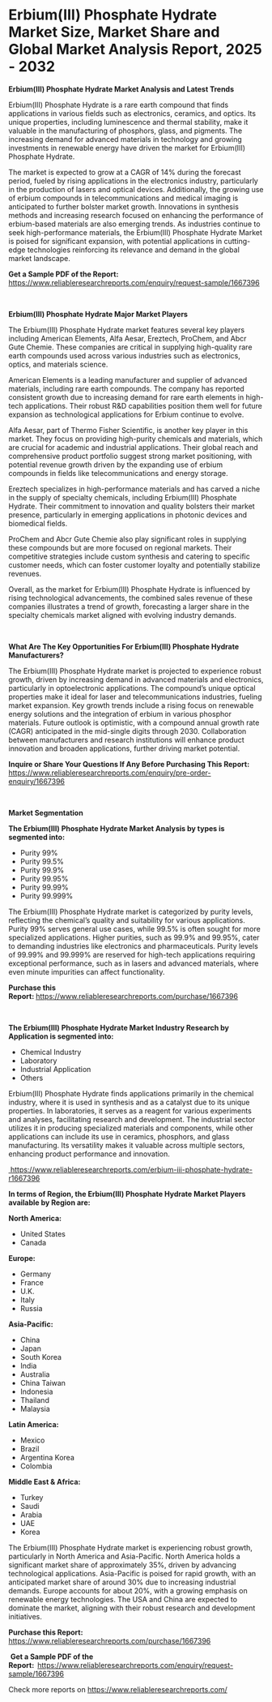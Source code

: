 <p><h1>Erbium(III) Phosphate Hydrate Market Size, Market Share and Global Market Analysis Report, 2025 - 2032</h1></p><p><strong>Erbium(III) Phosphate Hydrate Market Analysis and Latest Trends</strong></p>
<p><p>Erbium(III) Phosphate Hydrate is a rare earth compound that finds applications in various fields such as electronics, ceramics, and optics. Its unique properties, including luminescence and thermal stability, make it valuable in the manufacturing of phosphors, glass, and pigments. The increasing demand for advanced materials in technology and growing investments in renewable energy have driven the market for Erbium(III) Phosphate Hydrate.</p><p>The market is expected to grow at a CAGR of 14% during the forecast period, fueled by rising applications in the electronics industry, particularly in the production of lasers and optical devices. Additionally, the growing use of erbium compounds in telecommunications and medical imaging is anticipated to further bolster market growth. Innovations in synthesis methods and increasing research focused on enhancing the performance of erbium-based materials are also emerging trends. As industries continue to seek high-performance materials, the Erbium(III) Phosphate Hydrate Market is poised for significant expansion, with potential applications in cutting-edge technologies reinforcing its relevance and demand in the global market landscape.</p></p>
<p><strong>Get a Sample PDF of the Report:&nbsp;</strong> <a href="https://www.reliableresearchreports.com/enquiry/request-sample/1667396?utm_campaign=2187&utm_medium=2&utm_source=Github&utm_content=ia&utm_term=02022025&utm_id=erbiumiii-phosphate-hydrate">https://www.reliableresearchreports.com/enquiry/request-sample/1667396</a></p>
<p>&nbsp;</p>
<p><strong>Erbium(III) Phosphate Hydrate Major Market Players</strong></p>
<p><p>The Erbium(III) Phosphate Hydrate market features several key players including American Elements, Alfa Aesar, Ereztech, ProChem, and Abcr Gute Chemie. These companies are critical in supplying high-quality rare earth compounds used across various industries such as electronics, optics, and materials science.</p><p>American Elements is a leading manufacturer and supplier of advanced materials, including rare earth compounds. The company has reported consistent growth due to increasing demand for rare earth elements in high-tech applications. Their robust R&D capabilities position them well for future expansion as technological applications for Erbium continue to evolve.</p><p>Alfa Aesar, part of Thermo Fisher Scientific, is another key player in this market. They focus on providing high-purity chemicals and materials, which are crucial for academic and industrial applications. Their global reach and comprehensive product portfolio suggest strong market positioning, with potential revenue growth driven by the expanding use of erbium compounds in fields like telecommunications and energy storage.</p><p>Ereztech specializes in high-performance materials and has carved a niche in the supply of specialty chemicals, including Erbium(III) Phosphate Hydrate. Their commitment to innovation and quality bolsters their market presence, particularly in emerging applications in photonic devices and biomedical fields.</p><p>ProChem and Abcr Gute Chemie also play significant roles in supplying these compounds but are more focused on regional markets. Their competitive strategies include custom synthesis and catering to specific customer needs, which can foster customer loyalty and potentially stabilize revenues.</p><p>Overall, as the market for Erbium(III) Phosphate Hydrate is influenced by rising technological advancements, the combined sales revenue of these companies illustrates a trend of growth, forecasting a larger share in the specialty chemicals market aligned with evolving industry demands.</p></p>
<p>&nbsp;</p>
<p><strong>What Are The Key Opportunities For Erbium(III) Phosphate Hydrate Manufacturers?</strong></p>
<p><p>The Erbium(III) Phosphate Hydrate market is projected to experience robust growth, driven by increasing demand in advanced materials and electronics, particularly in optoelectronic applications. The compound’s unique optical properties make it ideal for laser and telecommunications industries, fueling market expansion. Key growth trends include a rising focus on renewable energy solutions and the integration of erbium in various phosphor materials. Future outlook is optimistic, with a compound annual growth rate (CAGR) anticipated in the mid-single digits through 2030. Collaboration between manufacturers and research institutions will enhance product innovation and broaden applications, further driving market potential.</p></p>
<p><strong>Inquire or Share Your Questions If Any Before Purchasing This Report:</strong> <a href="https://www.reliableresearchreports.com/enquiry/pre-order-enquiry/1667396?utm_campaign=2187&utm_medium=2&utm_source=Github&utm_content=ia&utm_term=02022025&utm_id=erbiumiii-phosphate-hydrate">https://www.reliableresearchreports.com/enquiry/pre-order-enquiry/1667396</a></p>
<p>&nbsp;</p>
<p><strong>Market Segmentation</strong></p>
<p><strong>The Erbium(III) Phosphate Hydrate Market Analysis by types is segmented into:</strong></p>
<p><ul><li>Purity 99%</li><li>Purity 99.5%</li><li>Purity 99.9%</li><li>Purity 99.95%</li><li>Purity 99.99%</li><li>Purity 99.999%</li></ul></p>
<p><p>The Erbium(III) Phosphate Hydrate market is categorized by purity levels, reflecting the chemical’s quality and suitability for various applications. Purity 99% serves general use cases, while 99.5% is often sought for more specialized applications. Higher purities, such as 99.9% and 99.95%, cater to demanding industries like electronics and pharmaceuticals. Purity levels of 99.99% and 99.999% are reserved for high-tech applications requiring exceptional performance, such as in lasers and advanced materials, where even minute impurities can affect functionality.</p></p>
<p><strong>Purchase this Report:&nbsp;</strong><a href="https://www.reliableresearchreports.com/purchase/1667396?utm_campaign=2187&utm_medium=2&utm_source=Github&utm_content=ia&utm_term=02022025&utm_id=erbiumiii-phosphate-hydrate">https://www.reliableresearchreports.com/purchase/1667396</a></p>
<p>&nbsp;</p>
<p><strong>The Erbium(III) Phosphate Hydrate Market Industry Research by Application is segmented into:</strong></p>
<p><ul><li>Chemical Industry</li><li>Laboratory</li><li>Industrial Application</li><li>Others</li></ul></p>
<p><p>Erbium(III) Phosphate Hydrate finds applications primarily in the chemical industry, where it is used in synthesis and as a catalyst due to its unique properties. In laboratories, it serves as a reagent for various experiments and analyses, facilitating research and development. The industrial sector utilizes it in producing specialized materials and components, while other applications can include its use in ceramics, phosphors, and glass manufacturing. Its versatility makes it valuable across multiple sectors, enhancing product performance and innovation.</p></p>
<p><a href="https://www.reliableresearchreports.com/erbium-iii-phosphate-hydrate-r1667396?utm_campaign=2187&utm_medium=2&utm_source=Github&utm_content=ia&utm_term=02022025&utm_id=erbiumiii-phosphate-hydrate">&nbsp;https://www.reliableresearchreports.com/erbium-iii-phosphate-hydrate-r1667396</a></p>
<p><strong>In terms of Region, the Erbium(III) Phosphate Hydrate Market Players available by Region are:</strong></p>
<p>
    <p> <strong> North America: </strong>
        <ul>
            <li>United States</li>
            <li>Canada</li>
        </ul>
        </p> 
    <p> <strong> Europe: </strong>
        <ul>
            <li>Germany</li>
            <li>France</li>
            <li>U.K.</li>
            <li>Italy</li>
            <li>Russia</li>
        </ul>
        </p> 
    <p> <strong> Asia-Pacific: </strong>
        <ul>
            <li>China</li>
            <li>Japan</li>
            <li>South Korea</li>
            <li>India</li>
            <li>Australia</li>
            <li>China Taiwan</li>
            <li>Indonesia</li>
            <li>Thailand</li>
            <li>Malaysia</li>
        </ul>
        </p> 
    <p> <strong> Latin America: </strong>
        <ul>
            <li>Mexico</li>
            <li>Brazil</li>
            <li>Argentina Korea</li>
            <li>Colombia</li>
        </ul>
        </p> 
    <p> <strong> Middle East & Africa: </strong>
        <ul>
            <li>Turkey</li>
            <li>Saudi</li>
            <li>Arabia</li>
            <li>UAE</li>
            <li>Korea</li>
        </ul>
    </p>
    </p>
<p><p>The Erbium(III) Phosphate Hydrate market is experiencing robust growth, particularly in North America and Asia-Pacific. North America holds a significant market share of approximately 35%, driven by advancing technological applications. Asia-Pacific is poised for rapid growth, with an anticipated market share of around 30% due to increasing industrial demands. Europe accounts for about 20%, with a growing emphasis on renewable energy technologies. The USA and China are expected to dominate the market, aligning with their robust research and development initiatives.</p></p>
<p><strong>Purchase this Report: </strong><a href="https://www.reliableresearchreports.com/purchase/1667396?utm_campaign=2187&utm_medium=2&utm_source=Github&utm_content=ia&utm_term=02022025&utm_id=erbiumiii-phosphate-hydrate">https://www.reliableresearchreports.com/purchase/1667396</a></p>
<p>&nbsp;<strong>Get a Sample PDF of the Report:&nbsp;&nbsp;</strong><a href="https://www.reliableresearchreports.com/enquiry/request-sample/1667396?utm_campaign=2187&utm_medium=2&utm_source=Github&utm_content=ia&utm_term=02022025&utm_id=erbiumiii-phosphate-hydrate">https://www.reliableresearchreports.com/enquiry/request-sample/1667396</a></p>
<p><strong></strong></p>
<p>Check more reports on <a href="https://www.reliableresearchreports.com/?utm_campaign=2187&utm_medium=2&utm_source=Github&utm_content=ia&utm_term=02022025&utm_id=erbiumiii-phosphate-hydrate">https://www.reliableresearchreports.com/</a></p>